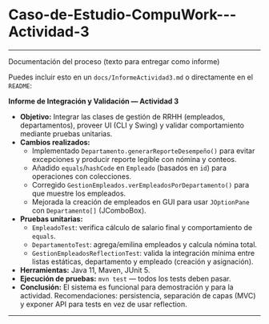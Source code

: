 # Caso-de-Estudio-CompuWork---Actividad-3


---

Documentación del proceso (texto para entregar como informe)

Puedes incluir esto en un `docs/InformeActividad3.md` o directamente en el `README`:

**Informe de Integración y Validación — Actividad 3**

- **Objetivo:** Integrar las clases de gestión de RRHH (empleados, departamentos), proveer UI (CLI y Swing) y validar comportamiento mediante pruebas unitarias.
- **Cambios realizados:**
  - Implementado `Departamento.generarReporteDesempeño()` para evitar excepciones y producir reporte legible con nómina y conteos.
  - Añadido `equals`/`hashCode` en `Empleado` (basados en `id`) para operaciones con colecciones.
  - Corregido `GestionEmpleados.verEmpleadosPorDepartamento()` para que muestre los empleados.
  - Mejorada la creación de empleados en GUI para usar `JOptionPane` con `Departamento[]` (JComboBox).
- **Pruebas unitarias:**
  - `EmpleadoTest`: verifica cálculo de salario final y comportamiento de `equals`.
  - `DepartamentoTest`: agrega/emilina empleados y calcula nómina total.
  - `GestionEmpleadosReflectionTest`: valida la integración mínima entre listas estáticas, departamento y empleado (creación y asignación).
- **Herramientas:** Java 11, Maven, JUnit 5.
- **Ejecución de pruebas:** `mvn test` — todos los tests deben pasar.
- **Conclusión:** El sistema es funcional para demostración y para la actividad. Recomendaciones: persistencia, separación de capas (MVC) y exponer API para tests en vez de usar reflection.

---
